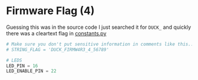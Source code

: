 # Firmware Flag (4)

Guessing this was in the source code I just searched it for `DUCK_` and quickly there was a cleartext flag in [constants.py](https://github.com/So11Deo6loria/bsidesKristiansand2025Badge/blob/main/firmware/constants.py#L2)

```python
# Make sure you don't put sensitive information in comments like this...
# STRING_FLAG = 'DUCK_FIRMW4R3_4_56789'

# LEDS
LED_PIN = 16
LED_ENABLE_PIN = 22
```